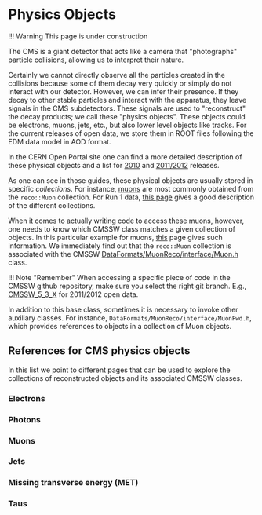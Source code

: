 # Physics Objects

!!! Warning
    This page is under construction

The CMS is a giant detector that acts like a camera that "photographs" particle collisions, allowing us to interpret their nature.

Certainly we cannot directly observe all the particles created in the collisions because some of them decay very quickly or simply do not interact with our detector.  However, we can infer their presence.  If they decay to other stable particles and interact with the apparatus, they leave signals in the CMS subdetectors. These signals are used to "reconstruct" the decay products; we call these "physics objects".  These objects could be electrons, muons, jets, etc., but also lower level objects like tracks.  For the current releases of open data, we store them in ROOT files following the EDM data model in AOD format.

In the CERN Open Portal site one can find a more detailed description of these physical objects and a list for [2010](http://opendata.cern.ch/docs/cms-physics-objects-2010) and [2011/2012](http://opendata.cern.ch/docs/cms-physics-objects-2011) releases.

As one can see in those guides, these physical objects are usually stored in specific *collections*.  For instance, [muons](http://opendata.cern.ch/docs/cms-physics-objects-2011#muons) are most commonly obtained from the `reco::Muon` collection.  For Run 1 data, [this page](https://twiki.cern.ch/twiki/bin/view/CMSPublic/SWGuideDataFormatRecoMuon) gives a good description of the different collections.

When it comes to actually writing code to access these muons, however, one needs to know which CMSSW class matches a given collection of objects. In this particular example for muons, [this](https://twiki.cern.ch/twiki/bin/view/CMSPublic/WorkBookMuonAnalysis#Available_information) page gives such information.  We immediately find out that the `reco::Muon` collection is associated with the CMSSW [DataFormats/MuonReco/interface/Muon.h](https://github.com/cms-sw/cmssw/blob/master/DataFormats/MuonReco/interface/Muon.h) class.

!!! Note "Remember"
    When accessing a specific piece of code in the CMSSW github repository, make sure you select the right git branch.  E.g., [CMSSW_5_3_X](https://github.com/cms-sw/cmssw/blob/CMSSW_5_3_X/DataFormats/MuonReco/interface/Muon.h) for 2011/2012 open data.

In addition to this base class, sometimes it is necessary to invoke other auxiliary classes.  For instance, `DataFormats/MuonReco/interface/MuonFwd.h`, which provides references to objects in a collection of Muon objects.

## References for CMS physics objects

In this list we point to different pages that can be used to explore the collections of reconstructed objects and its associated CMSSW classes.

### Electrons

### Photons

### Muons

### Jets

### Missing transverse energy (MET)

### Taus
